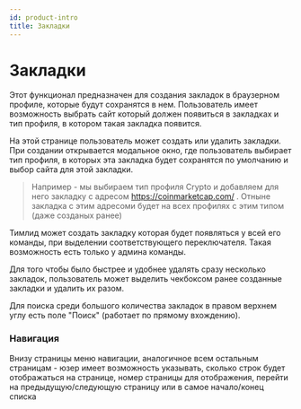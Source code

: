 ```yaml
---
id: product-intro
title: Закладки
---
```


# Закладки
Этот функционал предназначен для создания закладок в браузерном профиле, которые будут сохранятся в нем. Пользователь имеет возможность выбрать сайт который должен появиться в закладках и тип профиля, в котором такая закладка появится.

На этой странице пользователь может создать или удалить закладки. При создании открывается модальное окно, где пользователь выбирает тип профиля, в которых эта закладка будет сохранятся по умолчанию и выбор сайта для этой закладки.

>Например - мы выбираем тип профиля Crypto и добавляем для него закладку с адресом https://coinmarketcap.com/ . Отныне закладка с этим адресоми будет на всех профилях с этим типом (даже созданых ранее)

Тимлид может создать закладку которая будет появляться у всей его команды, при выделении соответствующего переключателя. Такая возможность есть только у админа команды.

Для того чтобы было быстрее и удобнее удалять сразу несколько закладок, пользователь может выделить чекбоксом ранее созданные закладки и удалить их разом.

Для поиска среди большого количества закладок в правом верхнем углу есть поле "Поиск" (работает по прямому вхождению).

### **Навигация**

Внизу страницы меню навигации, аналогичное всем остальным страницам - юзер имеет возможность указывать, сколько строк будет отображаться на странице, номер страницы для отображения, перейти на предыдущую/следующую страницу или в самое начало/конец списка
